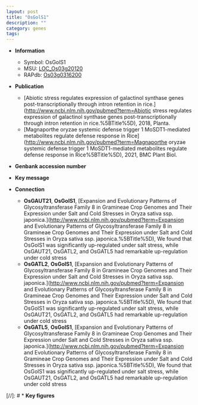 ```yaml
---
layout: post
title: "OsGolS1"
description: ""
category: genes
tags: 
---
```


* **Information**  
    + Symbol: OsGolS1  
    + MSU: [LOC_Os03g20120](http://rice.uga.edu/cgi-bin/ORF_infopage.cgi?orf=LOC_Os03g20120)  
    + RAPdb: [Os03g0316200](https://rapdb.dna.affrc.go.jp/locus/?name=Os03g0316200)  

* **Publication**  
    + [Abiotic stress regulates expression of galactinol synthase genes post-transcriptionally through intron retention in rice.](http://www.ncbi.nlm.nih.gov/pubmed?term=Abiotic stress regulates expression of galactinol synthase genes post-transcriptionally through intron retention in rice.%5BTitle%5D), 2018, Planta.
    + [Magnaporthe oryzae systemic defense trigger 1 MoSDT1-mediated metabolites regulate defense response in Rice](http://www.ncbi.nlm.nih.gov/pubmed?term=Magnaporthe oryzae systemic defense trigger 1 MoSDT1-mediated metabolites regulate defense response in Rice%5BTitle%5D), 2021, BMC Plant Biol.

* **Genbank accession number**  

* **Key message**  

* **Connection**  
    + __OsGAUT21__, __OsGolS1__, [Expansion and Evolutionary Patterns of Glycosyltransferase Family 8 in Gramineae Crop Genomes and Their Expression under Salt and Cold Stresses in Oryza sativa ssp. japonica.](http://www.ncbi.nlm.nih.gov/pubmed?term=Expansion and Evolutionary Patterns of Glycosyltransferase Family 8 in Gramineae Crop Genomes and Their Expression under Salt and Cold Stresses in Oryza sativa ssp. japonica.%5BTitle%5D),  We found that OsGolS1 was significantly up-regulated under salt stress, while OsGAUT21, OsGATL2, and OsGATL5 had remarkable up-regulation under cold stress
    + __OsGATL2__, __OsGolS1__, [Expansion and Evolutionary Patterns of Glycosyltransferase Family 8 in Gramineae Crop Genomes and Their Expression under Salt and Cold Stresses in Oryza sativa ssp. japonica.](http://www.ncbi.nlm.nih.gov/pubmed?term=Expansion and Evolutionary Patterns of Glycosyltransferase Family 8 in Gramineae Crop Genomes and Their Expression under Salt and Cold Stresses in Oryza sativa ssp. japonica.%5BTitle%5D),  We found that OsGolS1 was significantly up-regulated under salt stress, while OsGAUT21, OsGATL2, and OsGATL5 had remarkable up-regulation under cold stress
    + __OsGATL5__, __OsGolS1__, [Expansion and Evolutionary Patterns of Glycosyltransferase Family 8 in Gramineae Crop Genomes and Their Expression under Salt and Cold Stresses in Oryza sativa ssp. japonica.](http://www.ncbi.nlm.nih.gov/pubmed?term=Expansion and Evolutionary Patterns of Glycosyltransferase Family 8 in Gramineae Crop Genomes and Their Expression under Salt and Cold Stresses in Oryza sativa ssp. japonica.%5BTitle%5D),  We found that OsGolS1 was significantly up-regulated under salt stress, while OsGAUT21, OsGATL2, and OsGATL5 had remarkable up-regulation under cold stress

[//]: # * **Key figures**  


